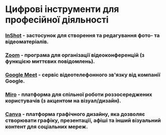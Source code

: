 # Цифрові інструменти для професійної діяльності
### [InShot](https://inshot.com) - застосунок для створення та редагування фото- та відеоматеріалів.
### [Zoom](https://zoom.us) - програма для організації відеоконференцій (з функцією миттєвих повідомлень).
### [Google Meet](https://meet.google.com) - сервіс відеотелефонного зв'язку від компанії Google.
### [Miro](http://www.miro.com) - платформа для спільної роботи роззосереджених користувачів (з акцентом на візуал/дизайн).
### [Canva](https://canva.com) - платформа графічного дизайну, яка дозволяє створювати графіку, презентації, афіші та інший візуальний контент для соціальних мереж.
